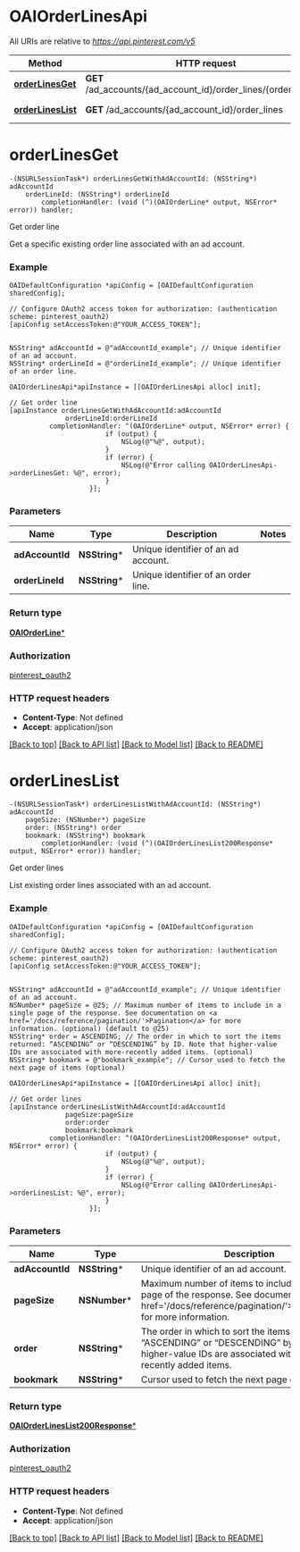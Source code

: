 # OAIOrderLinesApi

All URIs are relative to *https://api.pinterest.com/v5*

Method | HTTP request | Description
------------- | ------------- | -------------
[**orderLinesGet**](OAIOrderLinesApi.md#orderlinesget) | **GET** /ad_accounts/{ad_account_id}/order_lines/{order_line_id} | Get order line
[**orderLinesList**](OAIOrderLinesApi.md#orderlineslist) | **GET** /ad_accounts/{ad_account_id}/order_lines | Get order lines


# **orderLinesGet**
```objc
-(NSURLSessionTask*) orderLinesGetWithAdAccountId: (NSString*) adAccountId
    orderLineId: (NSString*) orderLineId
        completionHandler: (void (^)(OAIOrderLine* output, NSError* error)) handler;
```

Get order line

Get a specific existing order line associated with an ad account.

### Example
```objc
OAIDefaultConfiguration *apiConfig = [OAIDefaultConfiguration sharedConfig];

// Configure OAuth2 access token for authorization: (authentication scheme: pinterest_oauth2)
[apiConfig setAccessToken:@"YOUR_ACCESS_TOKEN"];


NSString* adAccountId = @"adAccountId_example"; // Unique identifier of an ad account.
NSString* orderLineId = @"orderLineId_example"; // Unique identifier of an order line.

OAIOrderLinesApi*apiInstance = [[OAIOrderLinesApi alloc] init];

// Get order line
[apiInstance orderLinesGetWithAdAccountId:adAccountId
              orderLineId:orderLineId
          completionHandler: ^(OAIOrderLine* output, NSError* error) {
                        if (output) {
                            NSLog(@"%@", output);
                        }
                        if (error) {
                            NSLog(@"Error calling OAIOrderLinesApi->orderLinesGet: %@", error);
                        }
                    }];
```

### Parameters

Name | Type | Description  | Notes
------------- | ------------- | ------------- | -------------
 **adAccountId** | **NSString***| Unique identifier of an ad account. | 
 **orderLineId** | **NSString***| Unique identifier of an order line. | 

### Return type

[**OAIOrderLine***](OAIOrderLine.md)

### Authorization

[pinterest_oauth2](../README.md#pinterest_oauth2)

### HTTP request headers

 - **Content-Type**: Not defined
 - **Accept**: application/json

[[Back to top]](#) [[Back to API list]](../README.md#documentation-for-api-endpoints) [[Back to Model list]](../README.md#documentation-for-models) [[Back to README]](../README.md)

# **orderLinesList**
```objc
-(NSURLSessionTask*) orderLinesListWithAdAccountId: (NSString*) adAccountId
    pageSize: (NSNumber*) pageSize
    order: (NSString*) order
    bookmark: (NSString*) bookmark
        completionHandler: (void (^)(OAIOrderLinesList200Response* output, NSError* error)) handler;
```

Get order lines

List existing order lines associated with an ad account.

### Example
```objc
OAIDefaultConfiguration *apiConfig = [OAIDefaultConfiguration sharedConfig];

// Configure OAuth2 access token for authorization: (authentication scheme: pinterest_oauth2)
[apiConfig setAccessToken:@"YOUR_ACCESS_TOKEN"];


NSString* adAccountId = @"adAccountId_example"; // Unique identifier of an ad account.
NSNumber* pageSize = @25; // Maximum number of items to include in a single page of the response. See documentation on <a href='/docs/reference/pagination/'>Pagination</a> for more information. (optional) (default to @25)
NSString* order = ASCENDING; // The order in which to sort the items returned: “ASCENDING” or “DESCENDING” by ID. Note that higher-value IDs are associated with more-recently added items. (optional)
NSString* bookmark = @"bookmark_example"; // Cursor used to fetch the next page of items (optional)

OAIOrderLinesApi*apiInstance = [[OAIOrderLinesApi alloc] init];

// Get order lines
[apiInstance orderLinesListWithAdAccountId:adAccountId
              pageSize:pageSize
              order:order
              bookmark:bookmark
          completionHandler: ^(OAIOrderLinesList200Response* output, NSError* error) {
                        if (output) {
                            NSLog(@"%@", output);
                        }
                        if (error) {
                            NSLog(@"Error calling OAIOrderLinesApi->orderLinesList: %@", error);
                        }
                    }];
```

### Parameters

Name | Type | Description  | Notes
------------- | ------------- | ------------- | -------------
 **adAccountId** | **NSString***| Unique identifier of an ad account. | 
 **pageSize** | **NSNumber***| Maximum number of items to include in a single page of the response. See documentation on &lt;a href&#x3D;&#39;/docs/reference/pagination/&#39;&gt;Pagination&lt;/a&gt; for more information. | [optional] [default to @25]
 **order** | **NSString***| The order in which to sort the items returned: “ASCENDING” or “DESCENDING” by ID. Note that higher-value IDs are associated with more-recently added items. | [optional] 
 **bookmark** | **NSString***| Cursor used to fetch the next page of items | [optional] 

### Return type

[**OAIOrderLinesList200Response***](OAIOrderLinesList200Response.md)

### Authorization

[pinterest_oauth2](../README.md#pinterest_oauth2)

### HTTP request headers

 - **Content-Type**: Not defined
 - **Accept**: application/json

[[Back to top]](#) [[Back to API list]](../README.md#documentation-for-api-endpoints) [[Back to Model list]](../README.md#documentation-for-models) [[Back to README]](../README.md)

